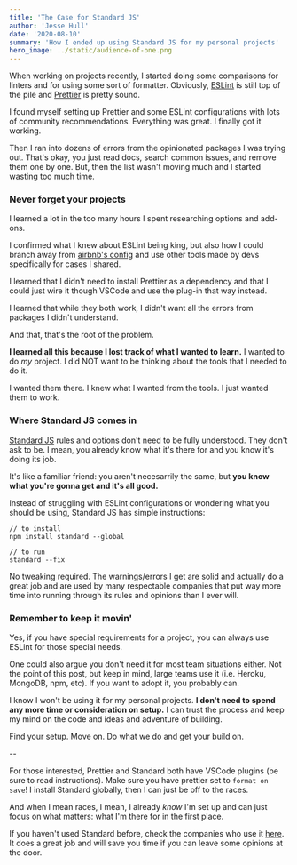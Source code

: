 ```yaml
---
title: 'The Case for Standard JS'
author: 'Jesse Hull'
date: '2020-08-10'
summary: 'How I ended up using Standard JS for my personal projects'
hero_image: ../static/audience-of-one.png
---
```


When working on projects recently, I started doing some comparisons for linters and for using some sort of formatter. Obviously, [ESLint](https://eslint.org/) is still top of the pile and [Prettier](https://prettier.io/) is pretty sound.

I found myself setting up Prettier and some ESLint configurations with lots of community recommendations. Everything was great. I finally got it working.

Then I ran into dozens of errors from the opinionated packages I was trying out. That's okay, you just read docs, search common issues, and remove them one by one. But, then the list wasn't moving much and I started wasting too much time.

### Never forget your projects

I learned a lot in the too many hours I spent researching options and add-ons.

I confirmed what I knew about ESLint being king, but also how I could branch away from [airbnb's config](https://www.npmjs.com/package/eslint-config-airbnb) and use other tools made by devs specifically for cases I shared.

I learned that I didn't need to install Prettier as a dependency and that I could just wire it though VSCode and use the plug-in that way instead.

I learned that while they both work, I didn't want all the errors from packages I didn't understand.

And that, that's the root of the problem.

**I learned all this because I lost track of what I wanted to learn.** I wanted to do _my_ project. I did NOT want to be thinking about the tools that I needed to do it.

I wanted them there. I knew what I wanted from the tools. I just wanted them to work.

### Where Standard JS comes in

[Standard JS](https://standardjs.com) rules and options don't need to be fully understood. They don't ask to be. I mean, you already know what it's there for and you know it's doing its job.

It's like a familiar friend: you aren't necesarrily the same, but **you know what you're gonna get and it's all good.**

Instead of struggling with ESLint configurations or wondering what you should be using, Standard JS has simple instructions:

```
// to install
npm install standard --global

// to run
standard --fix
```

No tweaking required. The warnings/errors I get are solid and actually do a great job and are used by many respectable companies that put way more time into running through its rules and opinions than I ever will.

### Remember to keep it movin'

Yes, if you have special requirements for a project, you can always use ESLint for those special needs.

One could also argue you don't need it for most team situations either. Not the point of this post, but keep in mind, large teams use it (i.e. Heroku, MongoDB, npm, etc). If you want to adopt it, you probably can.

I know I won't be using it for my personal projects. **I don't need to spend any more time or consideration on setup.** I can trust the process and keep my mind on the code and ideas and adventure of building.

Find your setup. Move on. Do what we do and get your build on.

--

For those interested, Prettier and Standard both have VSCode plugins (be sure to read instructions). Make sure you have prettier set to `format on save`! I install Standard globally, then I can just be off to the races.

And when I mean races, I mean, I already _know_ I'm set up and can just focus on what matters: what I'm there for in the first place.

If you haven't used Standard before, check the companies who use it [here](https://standardjs.com/#who-uses-javascript-standard-style). It does a great job and will save you time if you can leave some opinions at the door.
